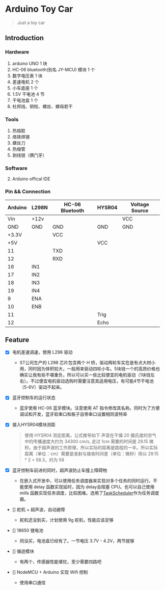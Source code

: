 # Arduino Toy Car

> Just a toy car

## Introduction

### Hardware

1. arduino UNO 1 块
2. HC-06 bluetooth(别名 JY-MCU) 模块 1 个
3. 数字电压表 1 块
4. 差速电机 2 个
5. 小车底座 1 个
6. 1.5V 干电池 4 节
7. 干电池盒 1 个
8. 杜邦线、铜柱、螺丝、螺母若干

### Tools

1. 热熔胶
2. 烙铁焊锡
3. 螺丝刀
4. 热缩管
5. 剥线钳（俩门牙）

### Software

2. Arduino offical IDE

### Pin && Connection

| Arduino | L298N | HC-06 Bluetooth | HYSR04 | Voltage Source |
| ------- | ----- | --------------- | ------ | -------------- |
| Vin     | +12v  |                 |        | VCC            |
| GND     | GND   | GND             | GND    | GND            |
| +3.3V   |       | VCC             |        |                |
| +5V     |       |                 | VCC    |                |
| 11      |       | TXD             |        |                |
| 12      |       | RXD             |        |                |
| 16      | IN1   |                 |        |                |
| 17      | IN2   |                 |        |                |
| 18      | IN3   |                 |        |                |
| 19      | IN4   |                 |        |                |
| 9       | ENA   |                 |        |                |
| 10      | ENB   |                 |        |                |
| 11      |       |                 | Trig   |                |
| 12      |       |                 | Echo   |                |

## Feature


- [x] 电机差速调速，使用 L298 驱动
    - ST公司生产的 L298 芯片包含两个 H 桥，驱动两轮车实在是有点大材小用，同时因为体积较大，一般用来驱动四轮小车。5块钱一个的高昂价格也确实让我有些不堪重负，所以可以买一些比较便宜的电机驱动（1块钱左右）。不过便宜电机驱动选购时需要注意其适用电压，有可能4节干电池（5-6V）驱动不起来。

- [x] 蓝牙控制车的运行状态
    - 蓝牙使用 HC-06 蓝牙模块。注意使用 AT 指令修改其名称。同时为了方便调试和开发，蓝牙软串口和板子自带串口设置相同波特率

- [x] 接入HYSR04模块测距
    > 使用 HYSR04 测定距离。公式推导如下
    > 声音在干燥 20 摄氏度的空气中的传播速度大约为 34300 cm/s, 走过 1cm 需要的时间是 29.15 微秒。由于超声波的工作原理，所以实际的距离是路程的一半。所以实际距离（单位：cm）需要是发射与接收时间差（单位：微秒）除以 29.15 * 2 = 58.3，约为 58

- [x] 蓝牙控制车前进的同时，超声波防止车撞上障碍物
    - 在嵌入式开发中，可以使用任务调度器来实现对多个任务的同时运行。不能使用 delay 函数实现延时，因为 delay会阻塞 CPU。也可以自己使用 mills 函数实现任务调度，比较困难。选用了[TaskScheduler](https://github.com/arkhipenko/TaskScheduler)作为任务调度器。

- [] 舵机 + 超声波，自动避障 
    - 舵机还没到买，计划使用 9g 舵机，性能应该足够

- [] 18650 锂电池
    - 同没买，电池盒已经有了。一节电压 3.7V - 4.2V，两节就够

- [] 循迹模块
    - 有两个，传感器性能堪忧，至少需要四路吧

- [] NodeMCU + Arduino 实现 Wifi 控制
    - 使用串口通信
